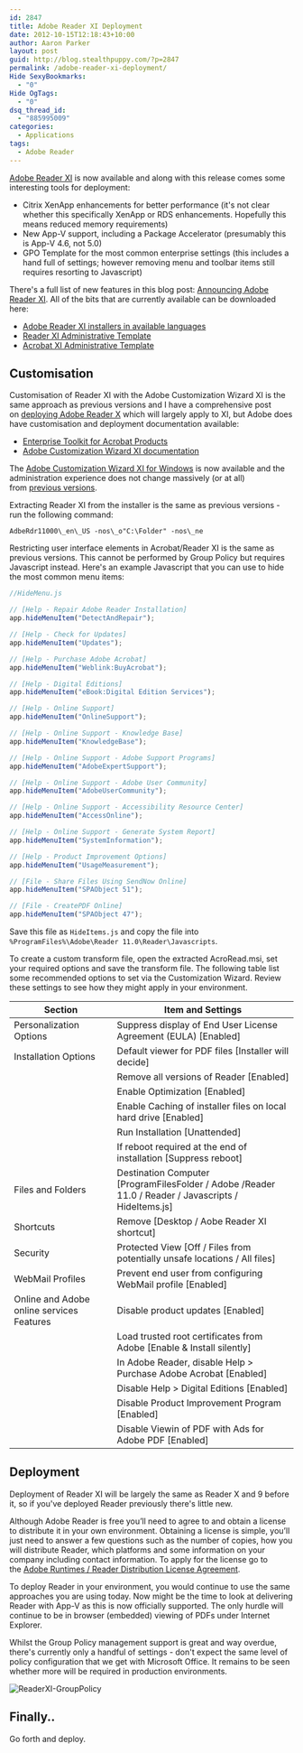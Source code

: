 ```yaml
---
id: 2847
title: Adobe Reader XI Deployment
date: 2012-10-15T12:18:43+10:00
author: Aaron Parker
layout: post
guid: http://blog.stealthpuppy.com/?p=2847
permalink: /adobe-reader-xi-deployment/
Hide SexyBookmarks:
  - "0"
Hide OgTags:
  - "0"
dsq_thread_id:
  - "885995009"
categories:
  - Applications
tags:
  - Adobe Reader
---
```

[Adobe Reader XI](http://get.adobe.com/reader/) is now available and along with this release comes some interesting tools for deployment:

  * Citrix XenApp enhancements for better performance (it's not clear whether this specifically XenApp or RDS enhancements. Hopefully this means reduced memory requirements)
  * New App-V support, including a Package Accelerator (presumably this is App-V 4.6, not 5.0)
  * GPO Template for the most common enterprise settings (this includes a hand full of settings; however removing menu and toolbar items still requires resorting to Javascript)

There's a full list of new features in this blog post: [Announcing Adobe Reader XI](http://blogs.adobe.com/adobereader/2012/10/announcing-adobe-reader-xi.html). All of the bits that are currently available can be downloaded here:

  * [Adobe Reader XI installers in available languages](ftp://ftp.adobe.com/pub/adobe/reader/win/11.x/11.0.00/)
  * [Reader XI Administrative Template](ftp://ftp.adobe.com/pub/adobe/reader/win/11.x/11.0.00/misc/ReaderADMTemplate.zip)
  * [Acrobat XI Administrative Template](ftp://ftp.adobe.com/pub/adobe/acrobat/win/11.x/11.0.00/misc/AcrobatADMTemplate.zip)

## Customisation

Customisation of Reader XI with the Adobe Customization Wizard XI is the same approach as previous versions and I have a comprehensive post on [deploying Adobe Reader X]({{site.baseurl}}/deployment/deploying-adobe-reader-x/) which will largely apply to XI, but Adobe does have customisation and deployment documentation available:

  * [Enterprise Toolkit for Acrobat Products](http://www.adobe.com/devnet-docs/acrobatetk/#)
  * [Adobe Customization Wizard XI documentation](http://www.adobe.com/devnet-docs/acrobatetk/tools/Wizard/Customization%20Wizard%2011%20for%20Windows.pdf)

The [Adobe Customization Wizard XI for Windows](http://www.adobe.com/support/downloads/thankyou.jsp?ftpID=5515&fileID=5526) is now available and the administration experience does not change massively (or at all) from [previous versions]({{site.baseurl}}/deployment/deploying-adobe-reader-x/).

Extracting Reader XI from the installer is the same as previous versions - run the following command:

```
AdbeRdr11000\_en\_US -nos\_o"C:\Folder" -nos\_ne
```

Restricting user interface elements in Acrobat/Reader XI is the same as previous versions. This cannot be performed by Group Policy but requires Javascript instead. Here's an example Javascript that you can use to hide the most common menu items:

```javascript
//HideMenu.js

// [Help - Repair Adobe Reader Installation]  
app.hideMenuItem("DetectAndRepair");

// [Help - Check for Updates]  
app.hideMenuItem("Updates");

// [Help - Purchase Adobe Acrobat]  
app.hideMenuItem("Weblink:BuyAcrobat");

// [Help - Digital Editions]  
app.hideMenuItem("eBook:Digital Edition Services");

// [Help - Online Support]  
app.hideMenuItem("OnlineSupport");

// [Help - Online Support - Knowledge Base]  
app.hideMenuItem("KnowledgeBase");

// [Help - Online Support - Adobe Support Programs]  
app.hideMenuItem("AdobeExpertSupport");

// [Help - Online Support - Adobe User Community]  
app.hideMenuItem("AdobeUserCommunity");

// [Help - Online Support - Accessibility Resource Center]  
app.hideMenuItem("AccessOnline");

// [Help - Online Support - Generate System Report]  
app.hideMenuItem("SystemInformation");

// [Help - Product Improvement Options]  
app.hideMenuItem("UsageMeasurement");

// [File - Share Files Using SendNow Online]  
app.hideMenuItem("SPAObject 51");

// [File - CreatePDF Online]  
app.hideMenuItem("SPAObject 47");
```

Save this file as `HideItems.js` and copy the file into `%ProgramFiles%\Adobe\Reader 11.0\Reader\Javascripts`.

To create a custom transform file, open the extracted AcroRead.msi, set your required options and save the transform file. The following table list some recommended options to set via the Customization Wizard. Review these settings to see how they might apply in your environment.

|Section|Item and Settings                                                                                   |
|-------|----------------------------------------------------------------------------------------------------|
|Personalization Options|Suppress display of End User License Agreement (EULA) [Enabled]                                     |
|Installation Options|Default viewer for PDF files [Installer will decide]                                                |
|       |Remove all versions of Reader [Enabled]                                                             |
|       |Enable Optimization [Enabled]                                                                       |
|       |Enable Caching of installer files on local hard drive [Enabled]                                     |
|       |Run Installation [Unattended]                                                                       |
|       |If reboot required at the end of installation [Suppress reboot]                                     |
|Files and Folders|Destination Computer [ProgramFilesFolder / Adobe /Reader 11.0 / Reader / Javascripts / HideItems.js]|
|Shortcuts|Remove [Desktop / Aobe Reader XI shortcut]                                                          |
|Security|Protected View [Off / Files from potentially unsafe locations / All files]                          |
|WebMail Profiles|Prevent end user from configuring WebMail profile [Enabled]                                         |
|Online and Adobe online services Features|Disable product updates [Enabled]                                                                   |
|       |Load trusted root certificates from Adobe [Enable & Install silently]                               |
|       |In Adobe Reader, disable Help > Purchase Adobe Acrobat [Enabled]                                    |
|       |Disable Help > Digital Editions [Enabled]                                                           |
|       |Disable Product Improvement Program [Enabled]                                                       |
|       |Disable Viewin of PDF with Ads for Adobe PDF [Enabled]                                              |

## Deployment

Deployment of Reader XI will be largely the same as Reader X and 9 before it, so if you've deployed Reader previously there's little new.

Although Adobe Reader is free you’ll need to agree to and obtain a license to distribute it in your own environment. Obtaining a license is simple, you’ll just need to answer a few questions such as the number of copies, how you will distribute Reader, which platforms and some information on your company including contact information. To apply for the license go to the [Adobe Runtimes / Reader Distribution License Agreement](http://www.adobe.com/go/rdr_apply_dist).

To deploy Reader in your environment, you would continue to use the same approaches you are using today. Now might be the time to look at delivering Reader with App-V as this is now officially supported. The only hurdle will continue to be in browser (embedded) viewing of PDFs under Internet Explorer.

Whilst the Group Policy management support is great and way overdue, there's currently only a handful of settings - don't expect the same level of policy configuration that we get with Microsoft Office. It remains to be seen whether more will be required in production environments.

![ReaderXI-GroupPolicy]({{site.baseurl}}/media/2012/10/ReaderXI-GroupPolicy.png)

## Finally..

Go forth and deploy.
